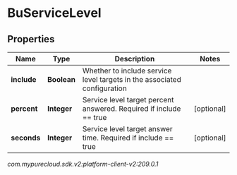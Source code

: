 # BuServiceLevel


## Properties

| Name | Type | Description | Notes |
| ------------ | ------------- | ------------- | ------------- |
| **include** | **Boolean** | Whether to include service level targets in the associated configuration |  |
| **percent** | **Integer** | Service level target percent answered. Required if include == true |  [optional] |
| **seconds** | **Integer** | Service level target answer time. Required if include == true |  [optional] |




_com.mypurecloud.sdk.v2:platform-client-v2:209.0.1_

